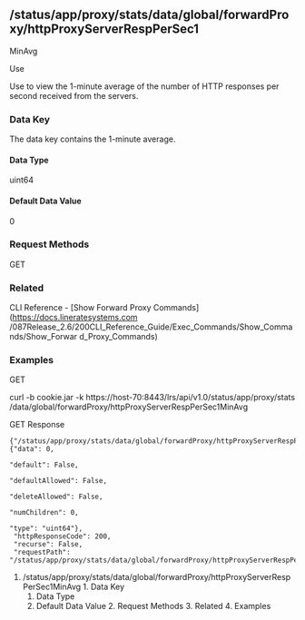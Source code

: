 ## /status/app/proxy/stats/data/global/forwardProxy/httpProxyServerRespPerSec1
MinAvg

Use

Use to view the 1-minute average of the number of HTTP responses per second
received from the servers.

### Data Key

The data key contains the 1-minute average.

#### Data Type

uint64

#### Default Data Value

0

### Request Methods

GET

### Related

CLI Reference - [Show Forward Proxy Commands](https://docs.lineratesystems.com
/087Release_2.6/200CLI_Reference_Guide/Exec_Commands/Show_Commands/Show_Forwar
d_Proxy_Commands)

### Examples

GET

curl -b cookie.jar -k https://host-70:8443/lrs/api/v1.0/status/app/proxy/stats
/data/global/forwardProxy/httpProxyServerRespPerSec1MinAvg

GET Response

    
    
    {"/status/app/proxy/stats/data/global/forwardProxy/httpProxyServerRespPerSec1MinAvg": {"data": 0,
                                                                                            "default": False,
                                                                                            "defaultAllowed": False,
                                                                                            "deleteAllowed": False,
                                                                                            "numChildren": 0,
                                                                                            "type": "uint64"},
     "httpResponseCode": 200,
     "recurse": False,
     "requestPath": "/status/app/proxy/stats/data/global/forwardProxy/httpProxyServerRespPerSec1MinAvg"}
    

  1. /status/app/proxy/stats/data/global/forwardProxy/httpProxyServerRespPerSec1MinAvg
    1. Data Key
      1. Data Type
      2. Default Data Value
    2. Request Methods
    3. Related
    4. Examples

